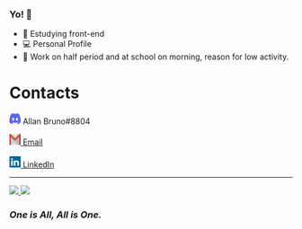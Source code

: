 ### Yo! 👋

- 📓 Estudying front-end
- 💻 Personal Profile
- 🔧 Work on half period and at school on morning, reason for low activity.

<div>
<h1>Contacts</h1>
<p><img height="20px" width="20px"src="./assets/discord-logo.svg" alt="discord logo"> Allan Bruno#8804</p>
<img src="./assets/gmail-logo.svg" width="20px" height="20px"><a href="mailto:allanbrunooliveiravasconcelos@gmail.com"> Email</a>
<br>
<br>
<img src="./assets/linkedin-icon.svg" width="20px" height="20px"><a href="https://www.linkedin.com/in/allan-bruno-oliveira-vasconcelos-659808191/"> LinkedIn</a><div>

---

<div>
  <a href="https://github.com/Allan_Bruno">
  <img height="150em" src="https://github-readme-stats.vercel.app/api?username=Allan-Bruno&show_icons=true&theme=dark&include_all_commits=true&count_private=true"/>
  <img height="150em" src="https://github-readme-stats.vercel.app/api/top-langs/?username=Allan-Bruno&layout=compact&langs_count=7&theme=dark"/>
  </a>
</div>

<h3><i>One is All, All is One.</i></h3>
